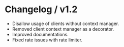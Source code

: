 # Changelog / v1.2

- Disallow usage of clients without context manager.
- Removed client context manager as a decorator.
- Improved documentations.
- Fixed rate issues with rate limiter.
